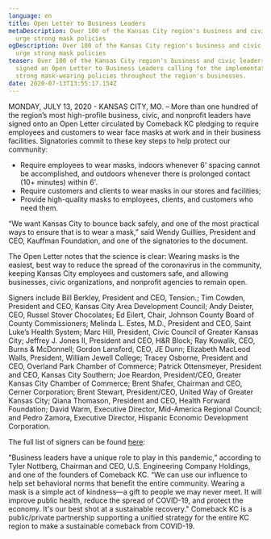 ```yaml
---
language: en
title: Open Letter to Business Leaders
metaDescription: Over 100 of the Kansas City region's business and civic leaders
  urge strong mask policies
ogDescription: Over 100 of the Kansas City region's business and civic leaders
  urge strong mask policies
teaser: Over 100 of the Kansas City region's business and civic leaders have
  signed an Open Letter to Business Leaders calling for the implementation of
  strong mask-wearing policies throughout the region's businesses.
date: 2020-07-13T13:55:17.154Z
---
```

MONDAY, JULY 13, 2020 - KANSAS CITY, MO. – More than one hundred of the region’s most high-profile business, civic, and nonprofit leaders have signed onto an Open Letter circulated by Comeback KC pledging to require employees and customers to wear face masks at work and in their business facilities. Signatories commit to these key steps to help protect our community: 

* Require employees to wear masks, indoors whenever 6' spacing cannot be accomplished, and outdoors whenever there is prolonged contact (10+ minutes) within 6'.
* Require customers and clients to wear masks in our stores and facilities;
* Provide high-quality masks to employees, clients, and customers who need them.

“We want Kansas City to bounce back safely, and one of the most practical ways to ensure that is to wear a mask,” said Wendy Guillies, President and CEO, Kauffman Foundation, and one of the signatories to the document.

The Open Letter notes that the science is clear:  Wearing masks is the easiest, best way to reduce the spread of the coronavirus in the community, keeping Kansas City employees and customers safe, and allowing businesses, civic organizations, and nonprofit agencies to remain open.

Signers include Bill Berkley, President and CEO, Tension.; Tim Cowden, President and CEO, Kansas City Area Development Council; Andy Deister, CEO, Russel Stover Chocolates; Ed Eilert, Chair, Johnson County Board of County Commissioners; Melinda L. Estes, M.D., President and CEO, Saint Luke’s Health System; Marc Hill, President, Civic Council of Greater Kansas City; Jeffrey J. Jones II, President and CEO, H&R Block; Ray Kowalik, CEO, Burns & McDonnell; Gordon Lansford, CEO, JE Dunn; Elizabeth MacLeod Walls, President, William Jewell College; Tracey Osborne, President and CEO, Overland Park Chamber of Commerce; Patrick Ottensmeyer, President and CEO, Kansas City Southern; Joe Reardon, President/CEO, Greater Kansas City Chamber of Commerce; Brent Shafer, Chairman and CEO, Cerner Corporation; Brent Stewart, President/CEO, United Way of Greater Kansas City; Qiana Thomason, President and CEO, Health Forward Foundation; David Warm, Executive Director, Mid-America Regional Council; and Pedro Zamora, Executive Director, Hispanic Economic Development Corporation. 

The full list of signers can be found [here](https://www.comebackkc.com/open-letter-mask-wearing/): 

"Business leaders have a unique role to play in this pandemic,” according to Tyler Nottberg, Chairman and CEO, U.S. Engineering Company Holdings, and one of the founders of Comeback KC. “We can use our influence to help set behavioral norms that benefit the entire community. Wearing a mask is a simple act of kindness—a gift to people we may never meet. It will improve public health, reduce the spread of COVID-19, and protect the economy. It's our best shot at a sustainable recovery." Comeback KC is a public/private partnership supporting a unified strategy for the entire KC region to make a sustainable comeback from COVID-19.